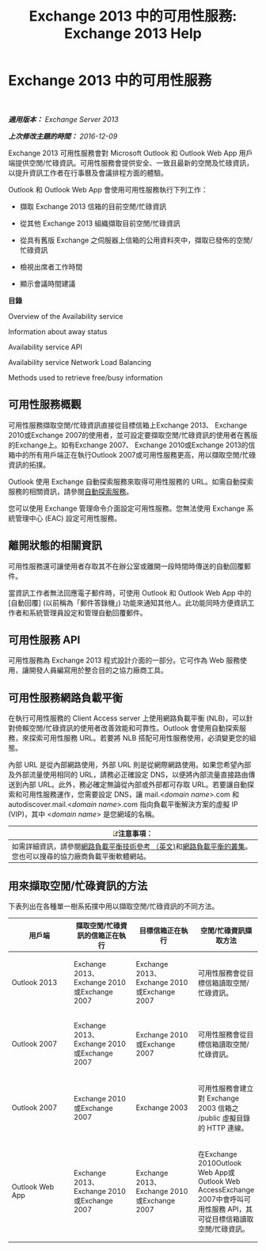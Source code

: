 ﻿---
title: 'Exchange 2013 中的可用性服務: Exchange 2013 Help'
TOCTitle: Exchange 2013 中的可用性服務
ms:assetid: 9722dea2-2bf8-437c-85c0-3ab65b8a07b9
ms:mtpsurl: https://technet.microsoft.com/zh-tw/library/Bb232134(v=EXCHG.150)
ms:contentKeyID: 52062564
ms.date: 05/21/2018
mtps_version: v=EXCHG.150
ms.translationtype: MT
---

# Exchange 2013 中的可用性服務

 

_**適用版本：** Exchange Server 2013_

_**上次修改主題的時間：** 2016-12-09_

Exchange 2013 可用性服務會對 Microsoft Outlook 和 Outlook Web App 用戶端提供空閒/忙碌資訊。可用性服務會提供安全、一致且最新的空閒及忙碌資訊，以提升資訊工作者在行事曆及會議排程方面的體驗。

Outlook 和 Outlook Web App 會使用可用性服務執行下列工作：

  - 擷取 Exchange 2013 信箱的目前空閒/忙碌資訊

  - 從其他 Exchange 2013 組織擷取目前空閒/忙碌資訊

  - 從具有舊版 Exchange 之伺服器上信箱的公用資料夾中，擷取已發佈的空閒/忙碌資訊

  - 檢視出席者工作時間

  - 顯示會議時間建議

**目錄**

Overview of the Availability service

Information about away status

Availability service API

Availability service Network Load Balancing

Methods used to retrieve free/busy information

## 可用性服務概觀

可用性服務擷取空閒/忙碌資訊直接從目標信箱上Exchange 2013、 Exchange 2010或Exchange 2007的使用者，並可設定要擷取空閒/忙碌資訊的使用者在舊版的Exchange上。如有Exchange 2007、 Exchange 2010或Exchange 2013的信箱中的所有用戶端正在執行Outlook 2007或可用性服務更高，用以擷取空閒/忙碌資訊的拓撲。

Outlook 使用 Exchange 自動探索服務來取得可用性服務的 URL。如需自動探索服務的相關資訊，請參閱[自動探索服務](autodiscover-service-for-exchange-2013.md)。

您可以使用 Exchange 管理命令介面設定可用性服務。您無法使用 Exchange 系統管理中心 (EAC) 設定可用性服務。

## 離開狀態的相關資訊

可用性服務還可讓使用者存取其不在辦公室或離開一段時間時傳送的自動回覆郵件。

當資訊工作者無法回應電子郵件時，可使用 Outlook 和 Outlook Web App 中的 \[自動回覆\] (以前稱為「郵件答錄機」) 功能來通知其他人。此功能同時方便資訊工作者和系統管理員設定和管理自動回覆郵件。

## 可用性服務 API

可用性服務為 Exchange 2013 程式設計介面的一部分。它可作為 Web 服務使用，讓開發人員編寫用於整合目的之協力廠商工具。

## 可用性服務網路負載平衡

在執行可用性服務的 Client Access server 上使用網路負載平衡 (NLB)，可以針對倚賴空閒/忙碌資訊的使用者改善效能和可靠性。Outlook 會使用自動探索服務，來探索可用性服務 URL。若要將 NLB 搭配可用性服務使用，必須變更您的組態。

內部 URL 是從內部網路使用，外部 URL 則是從網際網路使用。如果您希望內部及外部流量使用相同的 URL，請務必正確設定 DNS，以便將內部流量直接路由傳送到內部 URL。此外，務必確定無論從內部或外部都可存取 URL。若要讓自動探索和可用性服務運作，您需要設定 DNS，讓 mail.\<*domain name*\>.com 和 autodiscover.mail.\<*domain name*\>.com 指向負載平衡解決方案的虛擬 IP (VIP)，其中 \<*domain name*\> 是您網域的名稱。

<table>
<thead>
<tr class="header">
<th><img src="images/Bb124558.note(EXCHG.150).gif" title="注意事項" alt="注意事項" />注意事項：</th>
</tr>
</thead>
<tbody>
<tr class="odd">
<td>如需詳細資訊，請參閱<a href="https://go.microsoft.com/fwlink/p/?linkid=45959">網路負載平衡技術參考 （英文)</a>和<a href="https://go.microsoft.com/fwlink/p/?linkid=49315">網路負載平衡的叢集</a>。您也可以搜尋的協力廠商負載平衡軟體網站。</td>
</tr>
</tbody>
</table>


## 用來擷取空閒/忙碌資訊的方法

下表列出在各種單一樹系拓撲中用以擷取空閒/忙碌資訊的不同方法。


<table>
<colgroup>
<col style="width: 25%" />
<col style="width: 25%" />
<col style="width: 25%" />
<col style="width: 25%" />
</colgroup>
<thead>
<tr class="header">
<th>用戶端</th>
<th>擷取空閒/忙碌資訊的信箱正在執行</th>
<th>目標信箱正在執行</th>
<th>空閒/忙碌資訊擷取方法</th>
</tr>
</thead>
<tbody>
<tr class="odd">
<td><p>Outlook 2013</p></td>
<td><p>Exchange 2013、 Exchange 2010或Exchange 2007</p></td>
<td><p>Exchange 2013、 Exchange 2010或Exchange 2007</p></td>
<td><p>可用性服務會從目標信箱讀取空閒/忙碌資訊。</p></td>
</tr>
<tr class="even">
<td><p>Outlook 2007</p></td>
<td><p>Exchange 2013、 Exchange 2010或Exchange 2007</p></td>
<td><p>Exchange 2010或Exchange 2007</p></td>
<td><p>可用性服務會從目標信箱讀取空閒/忙碌資訊。</p></td>
</tr>
<tr class="odd">
<td><p>Outlook 2007</p></td>
<td><p>Exchange 2010或Exchange 2007</p></td>
<td><p>Exchange 2003</p></td>
<td><p>可用性服務會建立對 Exchange 2003 信箱之 /public 虛擬目錄的 HTTP 連線。</p></td>
</tr>
<tr class="even">
<td><p>Outlook Web App</p></td>
<td><p>Exchange 2013、 Exchange 2010或Exchange 2007</p></td>
<td><p>Exchange 2013、 Exchange 2010或Exchange 2007</p></td>
<td><p>在Exchange 2010Outlook Web App或Outlook Web AccessExchange 2007中會呼叫可用性服務 API，其可從目標信箱讀取空閒/忙碌資訊。</p></td>
</tr>
</tbody>
</table>

